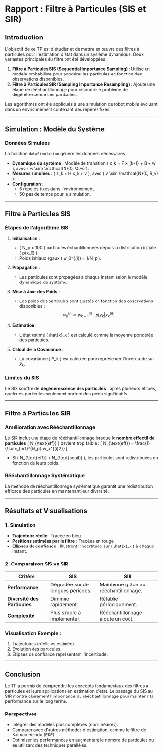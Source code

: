 
# Rapport : Filtre à Particules (SIS et SIR)

## **Introduction**
L'objectif de ce TP est d'étudier et de mettre en œuvre des filtres à particules pour l'estimation d'état dans un système dynamique. Deux variantes principales du filtre ont été développées :
1. **Filtre à Particules SIS (Sequential Importance Sampling)** : Utilise un modèle probabiliste pour pondérer les particules en fonction des observations disponibles.
2. **Filtre à Particules SIR (Sampling Importance Resampling)** : Ajoute une étape de rééchantillonnage pour résoudre le problème de dégénérescence des particules.

Les algorithmes ont été appliqués à une simulation de robot mobile évoluant dans un environnement contenant des repères fixes.

---

## **Simulation : Modèle du Système**

### **Données Simulées**
La fonction `dataSimulation` gènère les données nécessaires :
- **Dynamique du système** : Modèle de transition \( x_k = F x_{k-1} + B + w \), avec \( w \sim \mathcal{N}(0, Q_w) \).
- **Mesures simulées** : \( z_k = H x_k + v \), avec \( v \sim \mathcal{N}(0, R_v) \).
- **Configuration** :
  - 5 repères fixes dans l'environnement.
  - 50 pas de temps pour la simulation.

---

## **Filtre à Particules SIS**

### **Étapes de l'algorithme SIS**
1. **Initialisation** :
   - \( N_p = 100 \) particules échantillonnées depuis la distribution initiale \( p(x_0) \).
   - Poids initiaux égaux \( w_0^{(i)} = 1/N_p \).
   
2. **Propagation** :
   - Les particules sont propagées à chaque instant selon le modèle dynamique du système.

3. **Mise à Jour des Poids** :
   - Les poids des particules sont ajustés en fonction des observations disponibles :
     $$
     w_k^{(i)} \propto w_{k-1}^{(i)} \cdot p(z_k | x_k^{(i)})
     $$

4. **Estimation** :
   - L'état estimé \( \hat{x}_k \) est calculé comme la moyenne pondérée des particules.

5. **Calcul de la Covariance** :
   - La covariance \( P_k \) est calculée pour représenter l'incertitude sur $\hat{x}_k$.

### **Limites du SIS**
Le SIS souffre de **dégénérescence des particules** : après plusieurs étapes, quelques particules seulement portent des poids significatifs.

---

## **Filtre à Particules SIR**

### **Amélioration avec Rééchantillonnage**
Le SIR inclut une étape de rééchantillonnage lorsque le **nombre effectif de particules** \( N_{\text{eff}} \) devient trop faible :
\[
N_{\text{eff}} = \frac{1}{\sum_{i=1}^{N_p} w_k^{(i)2}}
\]
- Si \( N_{\text{eff}} < N_{\text{seuil}} \), les particules sont redistribuées en fonction de leurs poids.

### **Rééchantillonnage Systématique**
La méthode de rééchantillonnage systématique garantit une redistribution efficace des particules en maintenant leur diversité.

---

## **Résultats et Visualisations**

### **1. Simulation**
- **Trajectoire réelle** : Tracée en bleu.
- **Positions estimées par le filtre** : Tracées en rouge.
- **Ellipses de confiance** : Illustrent l'incertitude sur \( \hat{x}_k \) à chaque instant.

### **2. Comparaison SIS vs SIR**
| Critère                     | SIS                                  | SIR                                      |
|-----------------------------|--------------------------------------|------------------------------------------|
| **Performance**              | Dégradée sur de longues périodes.   | Maintenue grâce au rééchantillonnage.   |
| **Diversité des Particules** | Diminue rapidement.                 | Rétablie périodiquement.                |
| **Complexité**               | Plus simple à implémenter.          | Rééchantillonnage ajoute un coût.       |

### **Visualisation Exemple** :
1. Trajectoires (réelle vs estimée).
2. Evolution des particules.
3. Ellipses de confiance représentant l'incertitude.

---

## **Conclusion**
Le TP a permis de comprendre les concepts fondamentaux des filtres à particules et leurs applications en estimation d'état. Le passage du SIS au SIR montre clairement l'importance du rééchantillonnage pour maintenir la performance sur le long terme.

### **Perspectives**
- Intégrer des modèles plus complexes (non linéaires).
- Comparer avec d'autres méthodes d'estimation, comme le filtre de Kalman étendu (EKF).
- Optimiser les performances en augmentant le nombre de particules ou en utilisant des techniques parallèles.

<!--stackedit_data:
eyJoaXN0b3J5IjpbNzg1NzU2NTE1LDEwNDczMTk5NjVdfQ==
-->